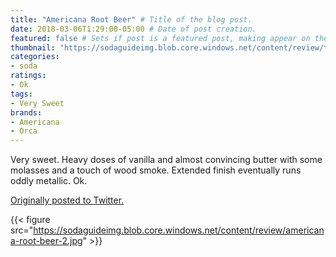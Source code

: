```yaml
---
title: "Americana Root Beer" # Title of the blog post.
date: 2018-03-06T1:29:00-05:00 # Date of post creation.
featured: false # Sets if post is a featured post, making appear on the home page side bar.
thumbnail: "https://sodaguideimg.blob.core.windows.net/content/review/thumbs/americana-root-beer-2.jpg" # Sets thumbnail image appearing inside card on homepage.
categories:
- soda
ratings:
- Ok
tags:
- Very Sweet
brands:
- Americana
- Orca
---
```


Very sweet. Heavy doses of vanilla and almost convincing butter with some molasses and a touch of wood smoke. Extended finish eventually runs oddly metallic. Ok.

[Originally posted to Twitter.](https://twitter.com/Cavorter/status/971090478165872642)

{{< figure src="https://sodaguideimg.blob.core.windows.net/content/review/americana-root-beer-2.jpg" >}}